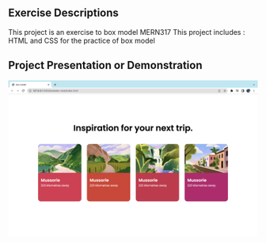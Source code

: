 ## Exercise Descriptions

This project is an exercise to box model MERN317
This project includes : HTML and CSS for the practice of box model

## Project Presentation or Demonstration

![](output.png)


